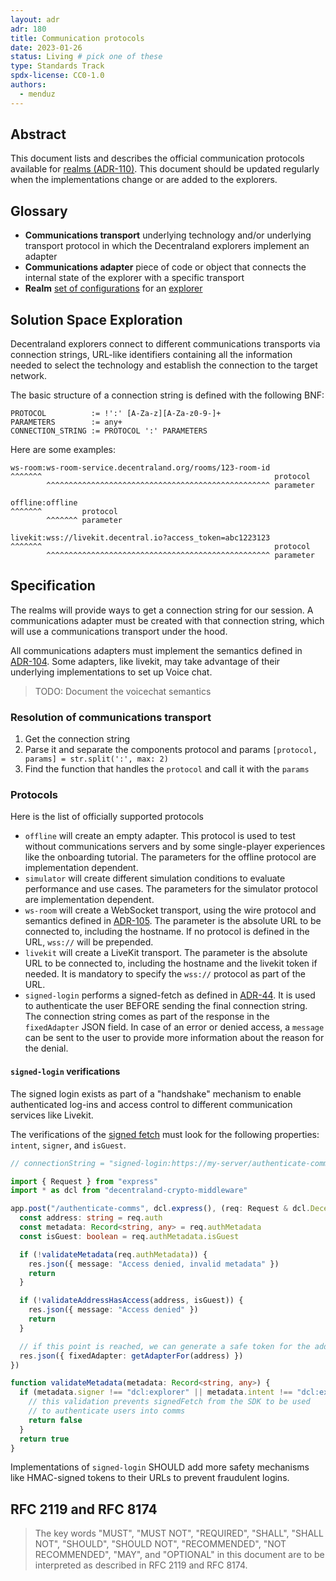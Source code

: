 ```yaml
---
layout: adr
adr: 180
title: Communication protocols
date: 2023-01-26
status: Living # pick one of these
type: Standards Track
spdx-license: CC0-1.0
authors:
  - menduz
---
```


## Abstract

<!--
Abstract is a multi-sentence (short paragraph) technical summary. This should be a very terse and human-readable version of the document section. **Someone should be able to read only the abstract to get the gist of what this document is about in its current state.** Abstracts should be always up to date with the current state of the document.
-->

This document lists and describes the official communication protocols available for [realms (ADR-110)](/adr/ADR-110). This document should be updated regularly when the implementations change or are added to the explorers.

## Glossary

- **Communications transport** underlying technology and/or underlying transport protocol in which the Decentraland explorers implement an adapter
- **Communications adapter** piece of code or object that connects the internal state of the explorer with a specific transport
- **Realm** [set of configurations](/adr/ADR-110) for an [explorer](/adr/ADR-102)

## Solution Space Exploration

Decentraland explorers connect to different communications transports via connection strings, URL-like identifiers containing all the information needed to select the technology and establish the connection to the target network.

The basic structure of a connection string is defined with the following BNF:

```bnf
PROTOCOL          := !':' [A-Za-z][A-Za-z0-9-]+
PARAMETERS        := any+
CONNECTION_STRING := PROTOCOL ':' PARAMETERS
```

Here are some examples:

```
ws-room:ws-room-service.decentraland.org/rooms/123-room-id
^^^^^^^                                                    protocol
        ^^^^^^^^^^^^^^^^^^^^^^^^^^^^^^^^^^^^^^^^^^^^^^^^^^ parameter

offline:offline
^^^^^^^         protocol
        ^^^^^^^ parameter

livekit:wss://livekit.decentral.io?access_token=abc1223123
^^^^^^^                                                    protocol
        ^^^^^^^^^^^^^^^^^^^^^^^^^^^^^^^^^^^^^^^^^^^^^^^^^^ parameter

```

## Specification

The realms will provide ways to get a connection string for our session. A communications adapter must be created with that connection string, which will use a communications transport under the hood.

All communications adapters must implement the semantics defined in [ADR-104](/adr/ADR-104). Some adapters, like livekit, may take advantage of their underlying implementations to set up Voice chat.

> TODO: Document the voicechat semantics

### Resolution of communications transport

1. Get the connection string
1. Parse it and separate the components protocol and params `[protocol, params] = str.split(':', max: 2)`
1. Find the function that handles the `protocol` and call it with the `params`

### Protocols

Here is the list of officially supported protocols

- `offline` will create an empty adapter. This protocol is used to test without communications servers and by some single-player experiences like the onboarding tutorial. The parameters for the offline protocol are implementation dependent.
- `simulator` will create different simulation conditions to evaluate performance and use cases. The parameters for the simulator protocol are implementation dependent.
- `ws-room` will create a WebSocket transport, using the wire protocol and semantics defined in [ADR-105](/adr/ADR-105). The parameter is the absolute URL to be connected to, including the hostname. If no protocol is defined in the URL, `wss://` will be prepended.
- `livekit` will create a LiveKit transport. The parameter is the absolute URL to be connected to, including the hostname and the livekit token if needed. It is mandatory to specify the `wss://` protocol as part of the URL.
- `signed-login` performs a signed-fetch as defined in [ADR-44](/adr/ADR-44). It is used to authenticate the user BEFORE sending the final connection string. The connection string comes as part of the response in the `fixedAdapter` JSON field. In case of an error or denied access, a `message` can be sent to the user to provide more information about the reason for the denial.

#### `signed-login` verifications

The signed login exists as part of a "handshake" mechanism to enable authenticated log-ins and access control to different communication services like Livekit.

The verifications of the [signed fetch](/adr/ADR-44) must look for the following properties: `intent`, `signer`, and `isGuest`.

```typescript
// connectionString = "signed-login:https://my-server/authenticate-comms"

import { Request } from "express"
import * as dcl from "decentraland-crypto-middleware"

app.post("/authenticate-comms", dcl.express(), (req: Request & dcl.DecentralandSignatureData, res) => {
  const address: string = req.auth
  const metadata: Record<string, any> = req.authMetadata
  const isGuest: boolean = req.authMetadata.isGuest

  if (!validateMetadata(req.authMetadata)) {
    res.json({ message: "Access denied, invalid metadata" })
    return
  }

  if (!validateAddressHasAccess(address, isGuest)) {
    res.json({ message: "Access denied" })
    return
  }

  // if this point is reached, we can generate a safe token for the address
  res.json({ fixedAdapter: getAdapterFor(address) })
})

function validateMetadata(metadata: Record<string, any>) {
  if (metadata.signer !== "dcl:explorer" || metadata.intent !== "dcl:explorer:comms-handshake") {
    // this validation prevents signedFetch from the SDK to be used
    // to authenticate users into comms
    return false
  }
  return true
}
```

Implementations of `signed-login` SHOULD add more safety mechanisms like HMAC-signed tokens to their URLs to prevent fraudulent logins.

## RFC 2119 and RFC 8174

> The key words "MUST", "MUST NOT", "REQUIRED", "SHALL", "SHALL NOT", "SHOULD", "SHOULD NOT", "RECOMMENDED", "NOT RECOMMENDED", "MAY", and "OPTIONAL" in this document are to be interpreted as described in RFC 2119 and RFC 8174.
